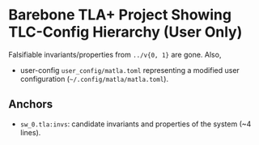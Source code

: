 # Barebone TLA+ Project Showing TLC-Config Hierarchy (User Only)

Falsifiable invariants/properties from `../v{0, 1}` are gone. Also,

- user-config `user_config/matla.toml` representing a modified user configuration
  (`~/.config/matla/matla.toml`).

## Anchors

- `sw_0.tla:invs`: candidate invariants and properties of the system (~4 lines).
